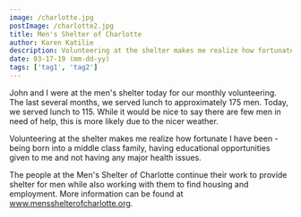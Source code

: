 ```yaml
---
image: /charlotte.jpg
postImage: /charlotte2.jpg
title: Men's Shelter of Charlotte
author: Karen Katilie
description: Volunteering at the shelter makes me realize how fortunate I have been - being born into a middle class family, having educational opportunities given to me and not having any major health issues.
date: 03-17-19 (mm-dd-yy)
tags: ['tag1', 'tag2']
---
```


<BlogPost>
  <p>
    John and I were at the men's shelter today for our monthly volunteering. The last several months, we served lunch to approximately 175 men. Today, we served lunch to 115. While it would be nice to say there are few men in need of help, this is more likely due to the nicer weather.

Volunteering at the shelter makes me realize how fortunate I have been - being born into a middle class family, having educational opportunities given to me and not having any major health issues.

The people at the Men's Shelter of Charlotte continue their work to provide shelter for men while also working with them to find housing and employment. More information can be found at <a href="https://www.mensshelterofcharlotte.org">www.mensshelterofcharlotte.org</a>.

  </p>
</BlogPost>
